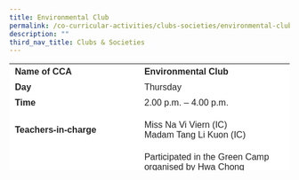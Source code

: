 ```yaml
---
title: Environmental Club
permalink: /co-curricular-activities/clubs-societies/environmental-club/
description: ""
third_nav_title: Clubs & Societies
---
```

<table border="0" style="box-sizing: inherit; border-collapse: collapse; border-spacing: 0px; max-width: 100%; color: rgb(34, 34, 34); font-family: &quot;Source Sans Pro&quot;, sans-serif; font-size: 16px; font-style: normal; font-variant-ligatures: normal; font-variant-caps: normal; font-weight: 400; letter-spacing: normal; orphans: 2; text-align: start; text-transform: none; white-space: normal; widows: 2; word-spacing: 0px; -webkit-text-stroke-width: 0px; background-color: rgb(255, 255, 255); text-decoration-thickness: initial; text-decoration-style: initial; text-decoration-color: initial; height: 193px; width: 792.225px;"><tbody style="box-sizing: inherit;"><tr style="box-sizing: inherit; background: rgb(255, 255, 255); height: 24px;"><td style="box-sizing: inherit; padding: 5px 10px; width: 364.962px; height: 24px;"><strong style="box-sizing: inherit; font-weight: 700;">Name of CCA</strong></td><td style="box-sizing: inherit; padding: 5px 10px; width: 426.263px; height: 24px;"><strong style="box-sizing: inherit; font-weight: 700;">Environmental Club</strong></td></tr><tr style="box-sizing: inherit; background: rgb(255, 255, 255); height: 24px;"><td style="box-sizing: inherit; padding: 5px 10px; width: 364.962px; height: 24px;"><strong style="box-sizing: inherit; font-weight: 700;">Day</strong></td><td style="box-sizing: inherit; padding: 5px 10px; width: 426.263px; height: 24px;">Thursday</td></tr><tr style="box-sizing: inherit; background: rgb(255, 255, 255); height: 24px;"><td style="box-sizing: inherit; padding: 5px 10px; width: 364.962px; height: 24px;"><strong style="box-sizing: inherit; font-weight: 700;">Time</strong></td><td style="box-sizing: inherit; padding: 5px 10px; width: 426.263px; height: 24px;">2.00 p.m. – 4.00 p.m.</td></tr><tr style="box-sizing: inherit; background: rgb(255, 255, 255); height: 70px;"><td style="box-sizing: inherit; padding: 5px 10px; width: 364.962px; height: 70px;"><strong style="box-sizing: inherit; font-weight: 700;">Teachers-in-charge</strong></td><td style="box-sizing: inherit; padding: 5px 10px; width: 426.263px; height: 70px;">Miss Na Vi Viern (IC)<br>Madam Tang Li Kuon (IC)</td></tr><tr style="box-sizing: inherit; background: rgb(255, 255, 255); height: 54px;"><td style="box-sizing: inherit; padding: 5px 10px; width: 364.962px; height: 54px;"><strong style="box-sizing: inherit; font-weight: 700;">Event / Activities participated</strong></td><td style="box-sizing: inherit; padding: 5px 10px; width: 426.263px; height: 54px;">Participated in the Green Camp organised by Hwa Chong Institution<br><br>Promoting of Earth Hour to CCA groups.</li></ul></td></tr><tr style="box-sizing: inherit; background: rgb(255, 255, 255); height: 37px;"></tr><tr style="box-sizing: inherit; background: rgb(255, 255, 255); height: 336px;"><td colspan="2" style="box-sizing: inherit; padding: 5px 10px; width: 791.225px; height: 336px;"><p style="box-sizing: inherit; font-size: 1em;">
The Environmental club in Nan Chiau Primary School is in its second year of recruitment and establishment. This year, the environmental club combines with the gardening club and students are engaged in both gardening and activities related to the environment. The students designed posters to encourage donation of spectacles as well as the drink tabs. Before Earth hour which falls on 25 March, students make use of CCA timing to promote supporting Earth hour to the various CCA groups. They make posters and learn to speak confidently as well as supporting their fellow club members when they are sharing.<p style="box-sizing: inherit; font-size: 1em;"></p><p style="box-sizing: inherit; font-size: 1em;">On 1 June, the environmental club members will be attending the 11<sup style="box-sizing: inherit; font-size: 12px; line-height: 0; position: relative; vertical-align: baseline; top: -0.5em;">th</sup><span>&nbsp;</span>Green camp organised by Hwa Chong institution. The theme of our camp this year is “Reducing Your Carbon Footprint!” Through the activities, we can increase the students’ awareness of the contributors to their carbon footprint and the simple daily decisions they can take to reduce it. We also hope to educate and instill a sense of responsibility among students to protect the environment. This camp aims to teach students the implications of human activities on the environment as well as impart to them good practices that they can adopt to save the environment. We hope that by the end of this 1-day camp, students will be aware of their impact on the environment and play an active role in caring for the environment.</p>